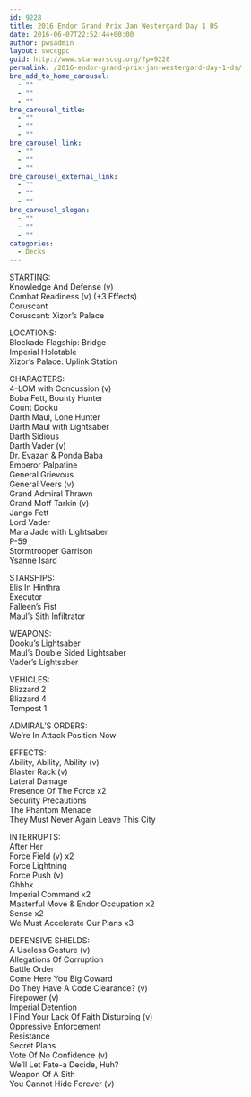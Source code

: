 ```yaml
---
id: 9228
title: 2016 Endor Grand Prix Jan Westergard Day 1 DS
date: 2016-06-07T22:52:44+00:00
author: pwsadmin
layout: swccgpc
guid: http://www.starwarsccg.org/?p=9228
permalink: /2016-endor-grand-prix-jan-westergard-day-1-ds/
bre_add_to_home_carousel:
  - ""
  - ""
  - ""
bre_carousel_title:
  - ""
  - ""
  - ""
bre_carousel_link:
  - ""
  - ""
  - ""
bre_carousel_external_link:
  - ""
  - ""
  - ""
bre_carousel_slogan:
  - ""
  - ""
  - ""
categories:
  - Decks
---
```

STARTING:  
Knowledge And Defense (v)  
Combat Readiness (v) (+3 Effects)  
Coruscant  
Coruscant: Xizor&#8217;s Palace

LOCATIONS:  
Blockade Flagship: Bridge  
Imperial Holotable  
Xizor&#8217;s Palace: Uplink Station

CHARACTERS:  
4-LOM with Concussion (v)  
Boba Fett, Bounty Hunter  
Count Dooku  
Darth Maul, Lone Hunter  
Darth Maul with Lightsaber  
Darth Sidious  
Darth Vader (v)  
Dr. Evazan & Ponda Baba  
Emperor Palpatine  
General Grievous  
General Veers (v)  
Grand Admiral Thrawn  
Grand Moff Tarkin (v)  
Jango Fett  
Lord Vader  
Mara Jade with Lightsaber  
P-59  
Stormtrooper Garrison  
Ysanne Isard

STARSHIPS:  
Elis In Hinthra  
Executor  
Falleen&#8217;s Fist  
Maul&#8217;s Sith Infiltrator

WEAPONS:  
Dooku&#8217;s Lightsaber  
Maul&#8217;s Double Sided Lightsaber  
Vader&#8217;s Lightsaber

VEHICLES:  
Blizzard 2  
Blizzard 4  
Tempest 1

ADMIRAL&#8217;S ORDERS:  
We&#8217;re In Attack Position Now

EFFECTS:  
Ability, Ability, Ability (v)  
Blaster Rack (v)  
Lateral Damage  
Presence Of The Force x2  
Security Precautions  
The Phantom Menace  
They Must Never Again Leave This City

INTERRUPTS:  
After Her  
Force Field (v) x2  
Force Lightning  
Force Push (v)  
Ghhhk  
Imperial Command x2  
Masterful Move & Endor Occupation x2  
Sense x2  
We Must Accelerate Our Plans x3

DEFENSIVE SHIELDS:  
A Useless Gesture (v)  
Allegations Of Corruption  
Battle Order  
Come Here You Big Coward  
Do They Have A Code Clearance? (v)  
Firepower (v)  
Imperial Detention  
I Find Your Lack Of Faith Disturbing (v)  
Oppressive Enforcement  
Resistance  
Secret Plans  
Vote Of No Confidence (v)  
We&#8217;ll Let Fate-a Decide, Huh?  
Weapon Of A Sith  
You Cannot Hide Forever (v)